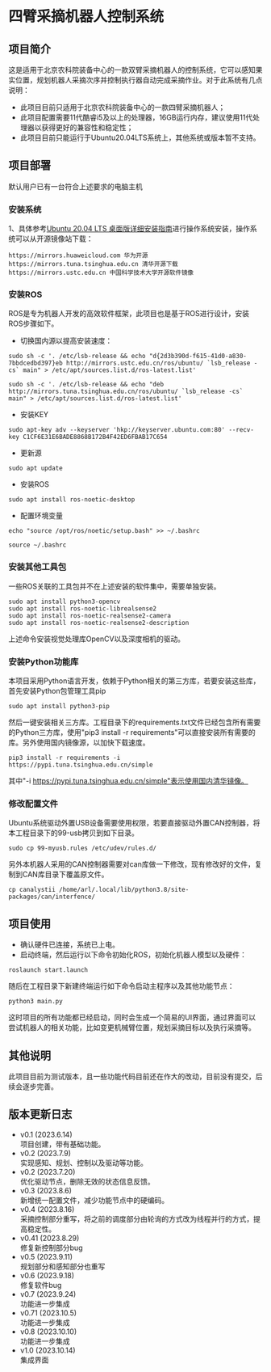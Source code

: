# 四臂采摘机器人控制系统

## 项目简介
这是适用于北京农科院装备中心的一款双臂采摘机器人的控制系统，它可以感知果实位置，规划机器人采摘次序并控制执行器自动完成采摘作业。对于此系统有几点说明：
* 此项目目前只适用于北京农科院装备中心的一款四臂采摘机器人；
* 此项目配置需要11代酷睿i5及以上的处理器，16GB运行内存，建议使用11代处理器以获得更好的兼容性和稳定性；
* 此项目目前只能运行于Ubuntu20.04LTS系统上，其他系统或版本暂不支持。
## 项目部署
默认用户已有一台符合上述要求的电脑主机
### 安装系统
1、具体参考[Ubuntu 20.04 LTS 桌面版详细安装指南](https://www.sysgeek.cn/install-ubuntu-20-04-lts-desktop/)进行操作系统安装，操作系统可以从开源镜像站下载：
```
https://mirrors.huaweicloud.com 华为开源
https://mirrors.tuna.tsinghua.edu.cn 清华开源下载
https://mirrors.ustc.edu.cn 中国科学技术大学开源软件镜像
```
### 安装ROS
ROS是专为机器人开发的高效软件框架，此项目也是基于ROS进行设计，安装ROS步骤如下。
* 切换国内源以提高安装速度：
```
sudo sh -c '. /etc/lsb-release && echo "d{2d3b390d-f615-41d0-a830-7bbdcedbd397}eb http://mirrors.ustc.edu.cn/ros/ubuntu/ `lsb_release -cs` main" > /etc/apt/sources.list.d/ros-latest.list'
```
```
sudo sh -c '. /etc/lsb-release && echo "deb http://mirrors.tuna.tsinghua.edu.cn/ros/ubuntu/ `lsb_release -cs` main" > /etc/apt/sources.list.d/ros-latest.list'
```
* 安装KEY
```
sudo apt-key adv --keyserver 'hkp://keyserver.ubuntu.com:80' --recv-key C1CF6E31E6BADE8868B172B4F42ED6FBAB17C654
```
* 更新源
```
sudo apt update
```
* 安装ROS
```
sudo apt install ros-noetic-desktop 
```
* 配置环境变量
```
echo "source /opt/ros/noetic/setup.bash" >> ~/.bashrc
```
```
source ~/.bashrc
```
### 安装其他工具包
一些ROS关联的工具包并不在上述安装的软件集中，需要单独安装。
```
sudo apt install python3-opencv
sudo apt install ros-noetic-librealsense2
sudo apt install ros-noetic-realsense2-camera
sudo apt install ros-noetic-realsense2-description
```
上述命令安装视觉处理库OpenCV以及深度相机的驱动。
### 安装Python功能库
本项目采用Python语言开发，依赖于Python相关的第三方库，若要安装这些库，首先安装Python包管理工具pip
```
sudo apt install python3-pip
```
然后一键安装相关三方库。工程目录下的requirements.txt文件已经包含所有需要的Python三方库，使用"pip3 install -r requirements"可以直接安装所有需要的库。另外使用国内镜像源，以加快下载速度。
```
pip3 install -r requirements -i https://pypi.tuna.tsinghua.edu.cn/simple
```
其中"-i https://pypi.tuna.tsinghua.edu.cn/simple"表示使用国内清华镜像。
### 修改配置文件
Ubuntu系统驱动外置USB设备需要使用权限，若要直接驱动外置CAN控制器，将本工程目录下的99-usb拷贝到如下目录。
```
sudo cp 99-myusb.rules /etc/udev/rules.d/
```
另外本机器人采用的CAN控制器需要对can库做一下修改，现有修改好的文件，复制到CAN库目录下覆盖原文件。
```
cp canalystii /home/arl/.local/lib/python3.8/site-packages/can/interfence/
```
## 项目使用
* 确认硬件已连接，系统已上电。
* 启动终端，然后运行以下命令初始化ROS，初始化机器人模型以及硬件：
```
roslaunch start.launch
```
随后在工程目录下新建终端运行如下命令启动主程序以及其他功能节点：
```
python3 main.py
```
这时项目的所有功能都已经启动，同时会生成一个简易的UI界面，通过界面可以尝试机器人的相关功能，比如变更机械臂位置，规划采摘目标以及执行采摘等。
## 其他说明
此项目目前为测试版本，且一些功能代码目前还在作大的改动，目前没有提交，后续会逐步完善。
## 版本更新日志
* v0.1 (2023.6.14)\
项目创建，带有基础功能。
* v0.2 (2023.7.9)\
实现感知、规划、控制以及驱动等功能。
* v0.2 (2023.7.20)\
优化驱动节点，删除无效的状态信息反馈。
* v0.3 (2023.8.6)\
新增统一配置文件，减少功能节点中的硬编码。
* v0.4 (2023.8.16)\
采摘控制部分重写，将之前的调度部分由轮询的方式改为线程并行的方式，提高稳定性。
* v0.41 (2023.8.29)\
修复新控制部分bug
* v0.5 (2023.9.11)\
规划部分和感知部分也重写
* v0.6 (2023.9.18)\
修复软件bug
* v0.7 (2023.9.24)\
功能进一步集成
* v0.71 (2023.10.5)\
功能进一步集成
* v0.8 (2023.10.10)\
功能进一步集成
* v1.0 (2023.10.14)\
集成界面



